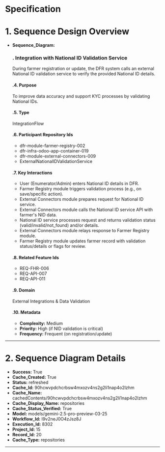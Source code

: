 # Specification

# 1. Sequence Design Overview

- **Sequence_Diagram:**
  ### . Integration with National ID Validation Service
  During farmer registration or update, the DFR system calls an external National ID validation service to verify the provided National ID details.

  #### .4. Purpose
  To improve data accuracy and support KYC processes by validating National IDs.

  #### .5. Type
  IntegrationFlow

  #### .6. Participant Repository Ids
  
  - dfr-module-farmer-registry-002
  - dfr-infra-odoo-app-container-019
  - dfr-module-external-connectors-009
  - ExternalNationalIDValidationService
  
  #### .7. Key Interactions
  
  - User (Enumerator/Admin) enters National ID details in DFR.
  - Farmer Registry module triggers validation process (e.g., on save/specific action).
  - External Connectors module prepares request for National ID service.
  - External Connectors module calls the National ID service API with farmer's NID data.
  - National ID service processes request and returns validation status (valid/invalid/not_found) and/or details.
  - External Connectors module relays response to Farmer Registry module.
  - Farmer Registry module updates farmer record with validation status/details or flags for review.
  
  #### .8. Related Feature Ids
  
  - REQ-FHR-006
  - REQ-API-007
  - REQ-API-011
  
  #### .9. Domain
  External Integrations & Data Validation

  #### .10. Metadata
  
  - **Complexity:** Medium
  - **Priority:** High (if NID validation is critical)
  - **Frequency:** Frequent (on registration/update)
  


---

# 2. Sequence Diagram Details

- **Success:** True
- **Cache_Created:** True
- **Status:** refreshed
- **Cache_Id:** 90hcwvpdchcrbsw4mxozv4ns2g2li1nap4o2lzhm
- **Cache_Name:** cachedContents/90hcwvpdchcrbsw4mxozv4ns2g2li1nap4o2lzhm
- **Cache_Display_Name:** repositories
- **Cache_Status_Verified:** True
- **Model:** models/gemini-2.5-pro-preview-03-25
- **Workflow_Id:** I9v2neJ0O4zJsz8J
- **Execution_Id:** 8302
- **Project_Id:** 15
- **Record_Id:** 20
- **Cache_Type:** repositories


---


